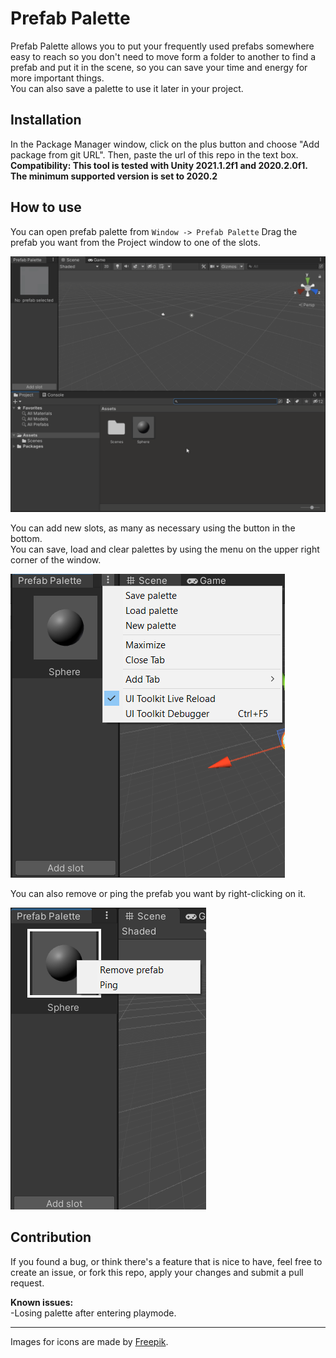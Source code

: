 # Prefab Palette
Prefab Palette allows you to put your frequently used prefabs somewhere easy to reach so you don't need to move form a folder to another to find a prefab and put it in the scene, so you can save your time and energy for more important things.</br>
You can also save a palette to use it later in your project.
## Installation
In the Package Manager window, click on the plus button and choose "Add package from git URL". Then, paste the url of this repo in the text box.</br>
**Compatibility: This tool is tested with Unity 2021.1.2f1 and 2020.2.0f1. The minimum supported version is set to 2020.2**

## How to use
You can open prefab palette from `Window -> Prefab Palette`
Drag the prefab you want from the Project window to one of the slots.

![View of the window](PrefabPaletteGeneral.gif)

You can add new slots, as many as necessary using the button in the bottom.</br>
You can save, load and clear palettes by using the menu on the upper right corner of the window.

![Save, Load and clear buttons](CornerMenu.png)

You can also remove or ping the prefab you want by right-clicking on it.

![Remove and ping buttons](ContextMenu.png)

## Contribution
If you found a bug, or think there's a feature that is nice to have, feel free to create an issue, or fork this repo, apply your changes and submit a pull request.

**Known issues:</br>**
-Losing palette after entering playmode.

---
Images for icons are made by [Freepik](https://www.freepik.com).

